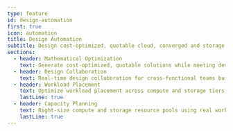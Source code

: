 ```yaml
---
type: feature
id: design-automation
first: true
icon: automation
title: Design Automation
subtitle: Design cost-optimized, quotable cloud, converged and storage infrastructure solutions using real workload assessment data.
sections:
  - header: Mathematical Optimization
    text: Generate cost-optimized, quotable solutions while meeting design policies and workload requirements.
  - header: Design Collaboration
    text: Real-time design collaboration for cross-functional teams building cloud and storage solutions.
  - header: Workload Placement
    text: Optimize workload placement across compute and storage tiers to minimize solution costs.
    lastLine: true
  - header: Capacity Planning
    text: Right-size compute and storage resource pools using real workload profiles.
    lastLine: true
---
```

